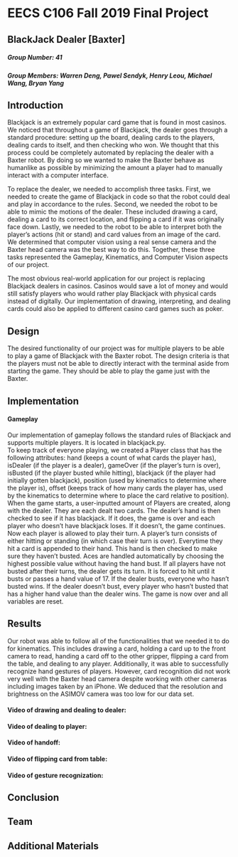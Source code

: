 # EECS C106 Fall 2019 Final Project

## BlackJack Dealer [Baxter]

##### Group Number: 41 <br>
##### Group Members: Warren Deng, Pawel Sendyk, Henry Leou, Michael Wang, Bryan Yang <br>


## Introduction
  Blackjack is an extremely popular card game that is found in most casinos. We noticed that throughout a game of Blackjack, the dealer goes through a standard procedure: setting up the board, dealing cards to the players, dealing cards to itself, and then checking who won. We thought that this process could be completely automated by replacing the dealer with a Baxter robot. By doing so we wanted to make the Baxter behave as humanlike as possible by minimizing the amount a player had to manually interact with a computer interface.
  
  To replace the dealer, we needed to accomplish three tasks. First, we needed to create the game of Blackjack in code so that the robot could deal and play in accordance to the rules. Second, we needed the robot to be able to mimic the motions of the dealer. These included drawing a card, dealing a card to its correct location, and flipping a card if it was originally face down. Lastly, we needed to the robot to be able to interpret both the player’s actions (hit or stand) and card values from an image of the card. We determined that computer vision using a real sense camera and the Baxter head camera was the best way to do this. Together, these three tasks represented the Gameplay, Kinematics, and Computer Vision aspects of our project. 
  
  The most obvious real-world application for our project is replacing Blackjack dealers in casinos. Casinos would save a lot of money and would still satisfy players who would rather play Blackjack with physical cards instead of digitally. Our implementation of drawing, interpreting, and dealing cards could also be applied to different casino card games such as poker.


## Design
  The desired functionality of our project was for multiple players to be able to play a game of Blackjack with the Baxter robot. The design criteria is that the players must not be able to directly interact with the terminal aside from starting the game. They should be able to play the game just with the Baxter. 


## Implementation
#### Gameplay 
Our implementation of gameplay follows the standard rules of Blackjack and supports multiple players. It is located in blackjack.py.  
To keep track of everyone playing, we created a Player class that has the following attributes: hand (keeps a count of what cards the player has), isDealer (if the player is a dealer), gameOver (if the player’s turn is over), isBusted (if the player busted while hitting), blackjack (if the player had initially gotten blackjack), position (used by kinematics to determine where the player is), offset (keeps track of how many cards the player has, used by the kinematics to determine where to place the card relative to position). 
When the game starts, a user-inputted amount of Players are created, along with the dealer. They are each dealt two cards. The dealer’s hand is then checked to see if it has blackjack. If it does, the game is over and each player who doesn’t have blackjack loses. If it doesn’t, the game continues. 
Now each player is allowed to play their turn. A player’s turn consists of either hitting or standing (in which case their turn is over). Everytime they hit a card is appended to their hand. This hand is then checked to make sure they haven’t busted. Aces are handled automatically by choosing the highest possible value without having the hand bust.
If all players have not busted after their turns, the dealer gets its turn. It is forced to hit until it busts or passes a hand value of 17. If the dealer busts, everyone who hasn’t busted wins. If the dealer doesn’t bust, every player who hasn’t busted that has a higher hand value than the dealer wins. The game is now over and all variables are reset.



## Results
Our robot was able to follow all of the functionalities that we needed it to do for kinematics. This includes drawing a card, holding a card up to the front camera to read, handing a card off to the other gripper, flipping a card from the table, and dealing to any player. Additionally, it was able to successfully recognize hand gestures of players. However, card recognition did not work very well with the Baxter head camera despite working with other cameras including images taken by an iPhone. We deduced that the resolution and brightness on the ASIMOV camera was too low for our data set. 
#### Video of drawing and dealing to dealer:
#### Video of dealing to player:
#### Video of handoff:
#### Video of flipping card from table:
#### Video of gesture recognization: 


## Conclusion


## Team


## Additional Materials
